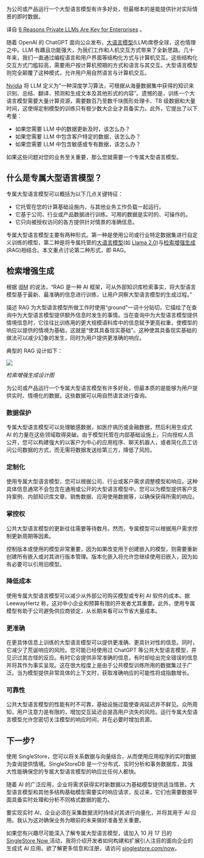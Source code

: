 <!--
# 六个理由说明为什么企业需要专属大型语言模型
https://cdn.thenewstack.io/media/2023/10/0d795587-private-23-1024x683.jpg
Image from Fer Gregory on Shutterstock.
-->

为公司或产品运行一个大型语言模型有许多好处，但最根本的是能提供针对实际情景的即时数据。

译自 [6 Reasons Private LLMs Are Key for Enterprises](https://thenewstack.io/6-reasons-private-llms-are-key-for-enterprises/) 。

随着 OpenAI 的 ChatGPT 面向公众发布，[大语言模型](https://roadmap.sh/guides/introduction-to-llms)(LLM)席卷全球，这也情理之中。LLM 有趣且功能强大，为我们工作和人机交互方式带来了全新思路。几十年来，我们一直通过编程语言和用户界面等结构化方式与计算机交互。这些结构化交互方式门槛较高，需要用户按计算机预期的方式和语言与其交互。大型语言模型则完全颠覆了这种模式，允许用户用自然语言与计算机交互。

[Nvidia](https://blogs.nvidia.com/blog/2023/01/26/what-are-large-language-models-used-for/) 将 LLM 定义为“一种深度学习算法，可根据从海量数据集中获得的知识来识别、总结、翻译、预测和生成文本及其他形式的内容”。遗憾的是，训练一个大语言模型需要大量计算资源，需要数百乃至数千块图形处理卡、TB 级数据和大量时间，这使得定制模型的训练只有极少数大企业才具备实力。此外，它提出了以下考量：

* 如果您需要 LLM 中的数据更新及时，该怎么办？
* 如果您需要 LLM 中包含客户特定的数据，该怎么办？
* 如果您需要 LLM 中包含敏感或专有数据，该怎么办？

如果这些问题对您的业务至关重要，那么您就需要一个专属大型语言模型。

## 什么是专属大型语言模型？

专属大型语言模型可以概括为以下几点关键特征：

- 它托管在您的计算基础设施内，与其他业务工作负载一起运行。
- 它基于公司、行业或产品数据进行训练。可用的数据是实时的、可操作的。
- 它只向被授权访问的各方提供针对情景的准确信息。

专属大型语言模型主要有两种形式。第一种是使用公司或行业特定数据集进行自定义训练的模型，第二种是将专属托管的[大语言模型](https://roadmap.sh/guides/free-resources-to-learn-llms)(如 [Llama 2.0](https://thenewstack.io/why-open-source-developers-are-using-llama-metas-ai-model/))与[检索增强生成](https://thenewstack.io/freshen-up-llms-with-retrieval-augmented-generation/)(RAG)相结合。本文重点讨论第二种形式，即 RAG。

## 检索增强生成

根据 [IBM](https://research.ibm.com/blog/retrieval-augmented-generation-RAG) 的说法，“RAG 是一种 AI 框架，可从外部知识库检索事实，将大型语言模型基于最新、最准确的信息进行训练，让用户洞察大型语言模型的生成过程。”

描述 RAG 为大型语言模型所做工作时使用“ground”一词十分贴切，它描绘了在查询中为大型语言模型提供额外信息时发生的事情。当在查询中为大型语言模型提供情境信息时，它往往比训练用的更大规模语料库中的信息赋予更高权重，使模型的响应以提供的情境为基础，这就是“使其具备现实基础”。这种使其具备现实基础的做法可以减少幻象的发生，同时为用户提供更准确的响应。

典型的 RAG 设计如下：

![](https://cdn.thenewstack.io/media/2023/10/54cf08ad-image1b.jpg)

*检索增强生成设计图*

为公司或产品运行一个专属大型语言模型有许多好处，但最本质的是能够为用户提供实时、情境化的数据，这些数据可以用自然语言进行查询。

### 数据保护

专属大型语言模型可以处理敏感数据，如医疗病历或金融数据，然后利用生成式 AI 的力量在这些领域取得突破。由于模型托管在内部基础设施上，只向授权人员公开，您可以构建强大的以客户为中心的应用程序、聊天机器人，或者简化员工访问公司数据的方式，而无需将数据发送给第三方，降低了风险。

### 定制化

使用专属大型语言模型，您可以根据公司、行业或客户需求调整模型和响应。这种具体信息通常不会包含在通用或公开的大型语言模型中。您可以为模型提供客户支持案例、内部知识库文章、销售数据、应用使用数据等，以确保获得所需的响应。

### 掌控权

公共大型语言模型的更新往往需要等待数月。然而，专属模型可以根据用户需求控制更新周期等因素。

控制版本或使用的模型非常重要，因为如果改变用于创建嵌入的模型，则需要重新创建所有嵌入或对其进行版本管理。版本化嵌入将允许您继续使用旧嵌入，因为如有必要可以引用旧模型。

### 降低成本

使用专属大型语言模型可以减少从外部公司购买模型或专利 AI 软件的成本。据 LeewayHertz 称，这对中小企业和预算有限的开发者尤其重要。此外，使用专属模型有助于公司避免供应商锁定，从长期来看可以节省大量成本。

### 更准确

在更具体信息上训练的大型语言模型可以提供更准确、更具针对性的信息。同时，它减少了荒诞响应的风险。您可能已经使用过 ChatGPT 等公共大型语言模型，并见识过其古怪的反应。有时它会提供非常准确的信息，有时却给出完全错误的信息并将其作为事实呈现。这在很大程度上是由于公共模型训练所用的数据集过于广泛。当为模型提供非常具体的上下文时，获取准确响应的可能性将成指数增长。

### 可靠性

公共大型语言模型的性能有时不可靠，基础设施过载使查询延迟并不鲜见。众所周知，用户注意力是有限的，增加交互延迟会提高用户流失的风险。运行专属大型语言模型允许您密切关注模型的响应时间，并在必要时增加资源。

## 下一步?

使用 SingleStore，您可以将关系数据与向量结合，从而使用应用程序的实时数据为查询提供情境。SingleStoreDB 是一个分布式、实时分析和事务数据库，其强大性能确保您的专属大型语言模型的响应比任何人都快。

随着 AI 的广泛应用，企业将需求获得实时新数据以为基础模型提供适当情景。大型语言模型和其他多结构基础模型需要实时响应请求，反过来，它们也需要数据平面具备实时处理和分析不同格式数据的能力。

要实现实时 AI，企业必须在采集数据流时持续对其进行向量化，并将其用于 AI 应用。我认为这对确保业务为眼前的未来做好准备至关重要。

如果您有兴趣尽可能深入了解专属大型语言模型，请加入 10 月 17 日的 [SingleStore Now ](https://singlestorenowtherealtimeaicon.splashthat.com/?utm_source=thenewstack&utm_medium=website&utm_content=inline-mention&utm_campaign=platform)活动，我将介绍开发者如何构建和扩展引人注目的面向企业的生成式 AI 应用。欲了解更多信息和注册，请访问 [singlestore.com/now](https://www.singlestore.com/resources/singlestore-now-the-real-time-ai-conference/)。